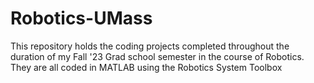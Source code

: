 # Robotics-UMass
This repository holds the coding projects completed throughout the duration of my Fall '23 Grad school semester in the course of Robotics. 
They are all coded in MATLAB using the Robotics System Toolbox
